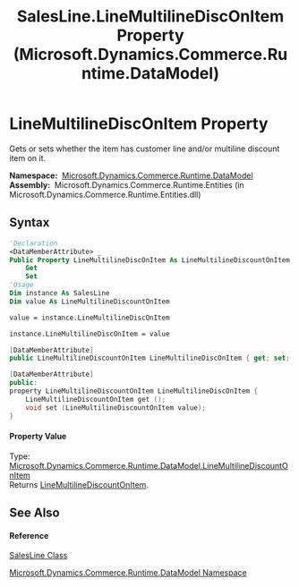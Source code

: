 ﻿---
title: SalesLine.LineMultilineDiscOnItem Property  (Microsoft.Dynamics.Commerce.Runtime.DataModel)
TOCTitle: LineMultilineDiscOnItem Property
ms:assetid: P:Microsoft.Dynamics.Commerce.Runtime.DataModel.SalesLine.LineMultilineDiscOnItem
ms:mtpsurl: https://technet.microsoft.com/en-us/library/microsoft.dynamics.commerce.runtime.datamodel.salesline.linemultilinedisconitem(v=AX.60)
ms:contentKeyID: 49851432
ms.date: 05/18/2015
mtps_version: v=AX.60
f1_keywords:
- Microsoft.Dynamics.Commerce.Runtime.DataModel.SalesLine.LineMultilineDiscOnItem
dev_langs:
- CSharp
- C++
- VB
---

# LineMultilineDiscOnItem Property

Gets or sets whether the item has customer line and/or multiline discount item on it.

**Namespace:**  [Microsoft.Dynamics.Commerce.Runtime.DataModel](microsoft-dynamics-commerce-runtime-datamodel-namespace.md)  
**Assembly:**  Microsoft.Dynamics.Commerce.Runtime.Entities (in Microsoft.Dynamics.Commerce.Runtime.Entities.dll)

## Syntax

``` vb
'Declaration
<DataMemberAttribute> _
Public Property LineMultilineDiscOnItem As LineMultilineDiscountOnItem
    Get
    Set
'Usage
Dim instance As SalesLine
Dim value As LineMultilineDiscountOnItem

value = instance.LineMultilineDiscOnItem

instance.LineMultilineDiscOnItem = value
```

``` csharp
[DataMemberAttribute]
public LineMultilineDiscountOnItem LineMultilineDiscOnItem { get; set; }
```

``` c++
[DataMemberAttribute]
public:
property LineMultilineDiscountOnItem LineMultilineDiscOnItem {
    LineMultilineDiscountOnItem get ();
    void set (LineMultilineDiscountOnItem value);
}
```

#### Property Value

Type: [Microsoft.Dynamics.Commerce.Runtime.DataModel.LineMultilineDiscountOnItem](linemultilinediscountonitem-enumeration-microsoft-dynamics-commerce-runtime-datamodel.md)  
Returns [LineMultilineDiscountOnItem](linemultilinediscountonitem-enumeration-microsoft-dynamics-commerce-runtime-datamodel.md).  

## See Also

#### Reference

[SalesLine Class](salesline-class-microsoft-dynamics-commerce-runtime-datamodel.md)

[Microsoft.Dynamics.Commerce.Runtime.DataModel Namespace](microsoft-dynamics-commerce-runtime-datamodel-namespace.md)

